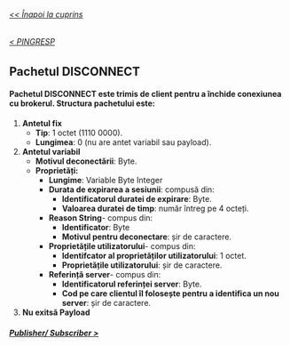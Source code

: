 ###### [<< Înapoi la cuprins](../Cuprins.md)

######  [< PINGRESP](16.%20PINGRESP.md) 
## Pachetul DISCONNECT
#### Pachetul DISCONNECT este trimis de client pentru a închide conexiunea cu brokerul. Structura pachetului este:

1. **Antetul fix**
    - **Tip**: 1 octet (1110 0000).
    - **Lungimea**: 0 (nu are antet variabil sau payload).
2. **Antetul variabil**
    - **Motivul deconectării**: Byte.
    - **Proprietăți:**
        - **Lungime**: Variable Byte Integer
        - **Durata de expirarea a sesiunii**: compusă din:
            - **Identificatorul duratei de expirare**:  Byte.
            - **Valoarea duratei de timp**: număr întreg pe 4 octeți.
        - **Reason String**- compus din:
            - **Identificator**: Byte
            - **Motivul pentru deconectare**: șir de caractere.
        - **Proprietățile utilizatorului**- compus din:
            - **Identifcator al proprietăților utilizatorului**: 1 octet.
            - **Proprietățile utilizatorului**: șir de caractere.
        - **Referință server**- compus din:
            - **Identificatorul referinței server**: Byte.
            - **Cod pe care clientul îl folosește pentru a identifica un nou server**: șir de caractere.  
3. **Nu exitsă Payload**
##### [Publisher/ Subscriber >](18.%20Publisher%20și%20Subscriber.md) 
